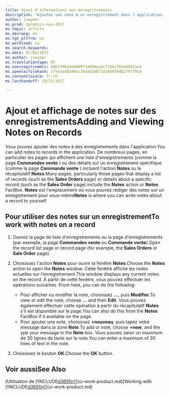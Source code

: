 ```yaml
---
title: Ajout d'informations aux enregistrements
description: "Ajoutez une note à un enregistrement dans l'application. Par exemple, si vous disposez d'informations supplémentaires sur une commande vente qui ne correspondent à aucun des champs de la commande vente, vous pouvez rédiger une procédure."
author: jswymer
ms.prod: dynamics-nav-2017
ms.topic: article
ms.devlang: na
ms.tgt_pltfrm: na
ms.workload: na
ms.search.keywords: 
ms.date: 07/01/2017
ms.author: jswymer
ms.translationtype: HT
ms.sourcegitcommit: b9b1f062ee6009f34698ea2cf33bc25bdd5b11e4
ms.openlocfilehash: cf5e1a48240ac35dab2d873a566876db2f97791d
ms.contentlocale: fr-ch
ms.lasthandoff: 10/23/2017

---
```

# <a name="adding-and-viewing-notes-on-records"></a><span data-ttu-id="5f3d3-104">Ajout et affichage de notes sur des enregistrements</span><span class="sxs-lookup"><span data-stu-id="5f3d3-104">Adding and Viewing Notes on Records</span></span>
 <span data-ttu-id="5f3d3-105">Vous <!--OnPrem and your colleagues -->pouvez ajouter des notes à des enregistrements dans l'application.</span><span class="sxs-lookup"><span data-stu-id="5f3d3-105">You <!--OnPrem and your colleagues -->can add notes to records in the application.</span></span> <span data-ttu-id="5f3d3-106">De nombreux pages, en particulier les pages qui affichent une liste d'enregistrements (comme la page **Commandes vente** ) ou des détails sur un enregistrement spécifique (comme la page **Commande vente** ) incluent l'action **Notes** ou le récapitulatif **Notes**.</span><span class="sxs-lookup"><span data-stu-id="5f3d3-106">Many pages, particularly those pages that display a list of records (such as the **Sales Orders** page) or details about a specific record (such as the **Sales Order** page) include the **Notes** action or **Notes** FactBox.</span></span> <span data-ttu-id="5f3d3-107">**Notes** est l'emplacement où vous pouvez rédiger des notes sur un enregistrement pour vous-même<!--OnPrem or others, and where you can view notes to you from others. For example, a note could be a general comment or processing instruction to your colleague, who can then respond to your note using their own **Notes**. Or, your colleague can add a note that gives you extra information about a sales order that is not covered by the information on the sales order. These notes and correspondences will follow the record as it is processed in the company.--></span><span class="sxs-lookup"><span data-stu-id="5f3d3-107">**Notes** is where you can write notes about a record to yourself<!--OnPrem or others, and where you can view notes to you from others. For example, a note could be a general comment or processing instruction to your colleague, who can then respond to your note using their own **Notes**. Or, your colleague can add a note that gives you extra information about a sales order that is not covered by the information on the sales order. These notes and correspondences will follow the record as it is processed in the company.--></span></span>

<!--OnPrem
> [!NOTE]  
>  You can only select one recipient of the note.-->  
  
## <a name="to-work-with-notes-on-a-record"></a><span data-ttu-id="5f3d3-108">Pour utiliser des notes sur un enregistrement</span><span class="sxs-lookup"><span data-stu-id="5f3d3-108">To work with notes on a record</span></span> 
  
1.  <span data-ttu-id="5f3d3-109">Ouvrez la page de liste d'enregistrements ou la page d'enregistrements (par exemple, la page **Commandes vente** ou **Commande vente**).</span><span class="sxs-lookup"><span data-stu-id="5f3d3-109">Open the record list page or record page (for example, the **Sales Orders** or **Sale Order** page).</span></span>  
  
    <!-- If **Notes** is not visible on the page, then you can customize the page to display the Notes FactBox. -->
  
2.  <span data-ttu-id="5f3d3-110">Choisissez l'action **Notes** pour ouvrir la fenêtre **Notes**.</span><span class="sxs-lookup"><span data-stu-id="5f3d3-110">Choose the **Notes** action to open the **Notes** window.</span></span> <span data-ttu-id="5f3d3-111">Cette fenêtre affiche les notes actuelles sur l'enregistrement.</span><span class="sxs-lookup"><span data-stu-id="5f3d3-111">This window displays any current notes on the record.</span></span> <span data-ttu-id="5f3d3-112">À partir de cette fenêtre, vous pouvez effectuer les opérations suivantes :</span><span class="sxs-lookup"><span data-stu-id="5f3d3-112">From here, you can do the following:</span></span>

    -   <span data-ttu-id="5f3d3-113">Pour afficher ou modifier la note, choisissez **…**, puis **Modifier**.</span><span class="sxs-lookup"><span data-stu-id="5f3d3-113">To view or edit the note, choose **...** and then **Edit**.</span></span> <span data-ttu-id="5f3d3-114">Vous pouvez également effectuer cette opération à partir du récapitulatif **Notes** s'il est disponible sur la page.</span><span class="sxs-lookup"><span data-stu-id="5f3d3-114">You can also do this from the **Notes** FactBox if it available on the page.</span></span>
    -   <span data-ttu-id="5f3d3-115">Pour ajouter une note, choisissez **+nouveau**, puis tapez votre message dans la zone **Note**.</span><span class="sxs-lookup"><span data-stu-id="5f3d3-115">To add or note, choose **+new**, and the ype your message in the **Note** box.</span></span> <span data-ttu-id="5f3d3-116">Vous pouvez saisir un maximum de 30 lignes de texte sur la note.</span><span class="sxs-lookup"><span data-stu-id="5f3d3-116">You can enter a maximum of 30 lines of text in the note.</span></span> 
  
<!-- 5.  In the **To** field, enter a user ID (your own or someone else’s) to indicate who the note is for.  
  
6.  Select the **Notify** field if you want to send a notification to the user in the **To** field. 
  
     If **Notify** is selected, the note will be sent as a notification to the user's **My Notifications** on the Role Center.  -->
  
3.  <span data-ttu-id="5f3d3-117">Choisissez le bouton **OK**.</span><span class="sxs-lookup"><span data-stu-id="5f3d3-117">Choose the **OK** button.</span></span>  

## <a name="see-also"></a><span data-ttu-id="5f3d3-118">Voir aussi</span><span class="sxs-lookup"><span data-stu-id="5f3d3-118">See Also</span></span>
<span data-ttu-id="5f3d3-119">[Utilisation de [!INCLUDE[d365fin](includes/d365fin_md.md)]](ui-work-product.md)</span><span class="sxs-lookup"><span data-stu-id="5f3d3-119">[Working with [!INCLUDE[d365fin](includes/d365fin_md.md)]](ui-work-product.md)</span></span>  
